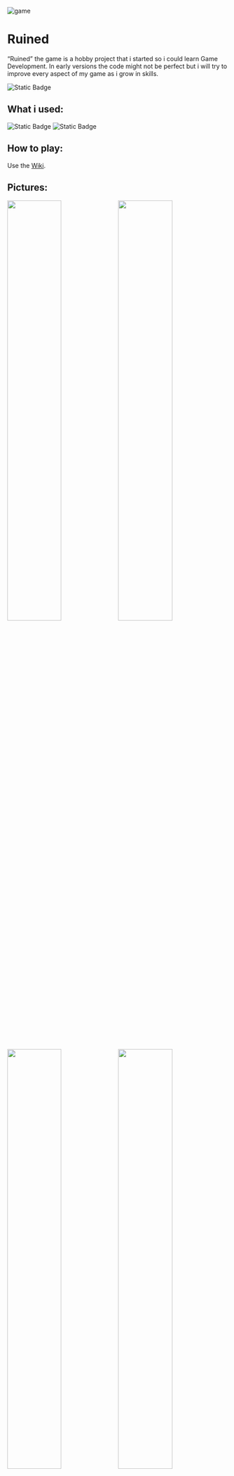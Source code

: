 ![game](https://github.com/Mikert1/Ruined/assets/73882306/b35ce5a7-e065-462e-8beb-51ac57dd84d1)
<h1>Ruined</h1>

<p>“Ruined” the game is a hobby project that i started so i could learn Game Development. In early versions the code might not be perfect but i will try to improve every aspect of my game as i grow in skills.</p>
<img alt="Static Badge" src="https://img.shields.io/badge/Game%20version-Pre--Alpha%201.5-%2300ffff">

<h2>What i used:</h2>
<img alt="Static Badge" src="https://img.shields.io/badge/L%C3%96VE%20Version-11-%2329AAE2">
<img alt="Static Badge" src="https://img.shields.io/badge/Lua%20Version-5.1-%23000080">
<h2>How to play:</h2>
<p>Use the <a href="https://github.com/Mikert1/Ruined/wiki/Download-and-run-Ruined">Wiki</a>.</p>
<h2>Pictures:</h2>
<div>
    <a><img width="49.5%" src="https://github.com/Mikert1/Ruined/assets/73882306/1ef52b0c-8240-489a-a191-458290eeaa21"></a>
    <a><img width="49.5%" src="https://github.com/Mikert1/Ruined/assets/73882306/ec4af4f6-0ac1-460c-8bae-5d015817904d"></a>
</div>
<div>
    <img width="49.5%" src="https://github.com/Mikert1/Ruined/assets/73882306/eef28b86-3676-42fc-b7ba-cc05ba1171a6">
    <img width="49.5%" src="https://github.com/Mikert1/Ruined/assets/73882306/adea97ac-11a2-4c1b-b628-0f0edf4c7494">
</div>
<h2>Beta Website:</h2>
<p><a href="https://mikert.com/project.html?id=1">Mikert.com</a></p>
<h6>Made on a Windows Laptop. Stable Versions are Tested on linux and mac.</h6>
